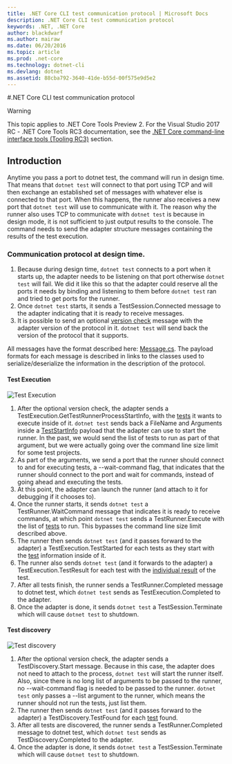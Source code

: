 ```yaml
---
title: .NET Core CLI test communication protocol | Microsoft Docs
description: .NET Core CLI test communication protocol
keywords: .NET, .NET Core
author: blackdwarf
ms.author: mairaw
ms.date: 06/20/2016
ms.topic: article
ms.prod: .net-core
ms.technology: dotnet-cli
ms.devlang: dotnet
ms.assetid: 88cba792-3640-41de-b55d-00f575e9d5e2
---
```


#.NET Core CLI test communication protocol

> [!WARNING]
> This topic applies to .NET Core Tools Preview 2. For the  Visual Studio 2017 RC - .NET Core Tools RC3 documentation,
> see the [.NET Core command-line interface tools (Tooling RC3)](../preview3/tools/index.md) section.

## Introduction
Anytime you pass a port to dotnet test, the command will run in design time. That means that `dotnet test` will connect to that port
using TCP and will then exchange an established set of messages with whatever else is connected to that port. When this happens, the runner
also receives a new port that `dotnet test` will use to communicate with it. The reason why the runner also uses TCP to
communicate with `dotnet test` is because in design mode, it is not sufficient to just output results to the console. The 
command needs to send the adapter structure messages containing the results of the test execution.

### Communication protocol at design time.

1. Because during design time, `dotnet test` connects to a port when it starts up, the adapter needs to be listening on 
that port otherwise `dotnet test` will fail. We did it like this so that the adapter could reserve all the ports it needs 
by binding and listening to them before `dotnet test` ran and tried to get ports for the runner.
2. Once `dotnet test` starts, it sends a TestSession.Connected message to the adapter indicating that it is ready to receive messages.
3. It is possible to send an optional 
[version check](https://github.com/dotnet/cli/blob/rel/1.0.0-preview2/src/Microsoft.Extensions.Testing.Abstractions/Messages/ProtocolVersionMessage.cs) 
message with the adapter version of the protocol in it. `dotnet test` will send back the version of the protocol that it supports.

All messages have the format described here: 
[Message.cs](https://github.com/dotnet/cli/blob/rel/1.0.0-preview2/src/Microsoft.Extensions.Testing.Abstractions/Messages/Message.cs). 
The payload formats for each message is described in links to the classes used to serialize/deserialize the information in the description of the protocol.

#### Test Execution
![Test Execution](./media/test-protocol/dotnet-test-execute.png)

1. After the optional version check, the adapter sends a TestExecution.GetTestRunnerProcessStartInfo, with the 
[tests](https://github.com/dotnet/cli/blob/rel/1.0.0-preview2/src/Microsoft.Extensions.Testing.Abstractions/Messages/RunTestsMessage.cs) it wants to execute inside of it. `dotnet test` sends back a FileName and Arguments inside a [TestStartInfo](https://github.com/dotnet/cli/blob/rel/1.0.0-preview2/src/dotnet/commands/dotnet-test/TestStartInfo.cs) payload that the adapter can use to start the runner. In the past, we would send the list of tests to run as part of that argument, but we were actually going over the command line size limit for some test projects.
  1. As part of the arguments, we send a port that the runner should connect to and for executing tests, a --wait-command flag, that indicates that the runner should connect to the port and wait for commands, instead of going ahead and executing the tests.
2. At this point, the adapter can launch the runner (and attach to it for debugging if it chooses to).
3. Once the runner starts, it sends `dotnet test` a TestRunner.WaitCommand message that indicates it is ready to receive commands, at which point `dotnet test` sends a TestRunner.Execute with the list of [tests](https://github.com/dotnet/cli/blob/rel/1.0.0-preview2/src/Microsoft.Extensions.Testing.Abstractions/Messages/RunTestsMessage.cs) to run. This bypasses the command line size limit described above.
4. The runner then sends `dotnet test` (and it passes forward to the adapter) a TestExecution.TestStarted for each tests as they start with the [test](https://github.com/dotnet/cli/blob/rel/1.0.0-preview2/src/Microsoft.Extensions.Testing.Abstractions/Test.cs) information inside of it.
5. The runner also sends `dotnet test` (and it forwards to the adapter) a TestExecution.TestResult for each test with the [individual result](https://github.com/dotnet/cli/blob/rel/1.0.0-preview2/src/Microsoft.Extensions.Testing.Abstractions/TestResult.cs) of the test.
6. After all tests finish, the runner sends a TestRunner.Completed message to dotnet test, which `dotnet test` sends as TestExecution.Completed to the adapter.
7. Once the adapter is done, it sends `dotnet test` a TestSession.Terminate which will cause `dotnet test` to shutdown.

#### Test discovery
![Test discovery](./media/test-protocol/dotnet-test-discover.png)

1. After the optional version check, the adapter sends a TestDiscovery.Start message. Because in this case, the adapter does not need to attach to the process, `dotnet test` will start the runner itself. Also, since there is no long list of arguments to be passed to the runner, no --wait-command flag is needed to be passed to the runner. `dotnet test` only passes a --list argument to the runner, which means the runner should not run the tests, just list them.
2. The runner then sends `dotnet test` (and it passes forward to the adapter) a TestDiscovery.TestFound for each [test](https://github.com/dotnet/cli/blob/rel/1.0.0-preview2/src/Microsoft.Extensions.Testing.Abstractions/Test.cs) found.
3. After all tests are discovered, the runner sends a TestRunner.Completed message to dotnet test, which `dotnet test` sends as TestDiscovery.Completed to the adapter.
4. Once the adapter is done, it sends `dotnet test` a TestSession.Terminate which will cause `dotnet test` to shutdown.

